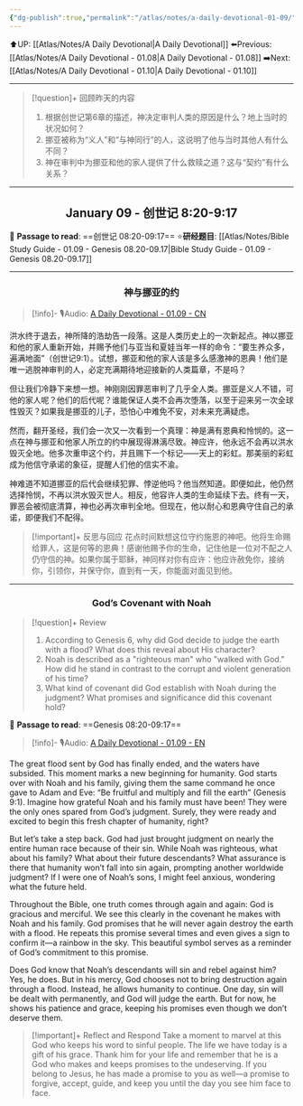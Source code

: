 ```yaml
---
{"dg-publish":true,"permalink":"/atlas/notes/a-daily-devotional-01-09/"}
---
```


⬆️UP: [[Atlas/Notes/A Daily Devotional\|A Daily Devotional]]
⬅️Previous: [[Atlas/Notes/A Daily Devotional - 01.08\|A Daily Devotional - 01.08]]
➡️Next: [[Atlas/Notes/A Daily Devotional - 01.10\|A Daily Devotional - 01.10]]

---

> [!question]+ 回顾昨天的内容
>1. 根据创世记第6章的描述，神决定审判人类的原因是什么？地上当时的状况如何？
>2. 挪亚被称为“义人”和“与神同行”的人，这说明了他与当时其他人有什么不同？
>3. 神在审判中为挪亚和他的家人提供了什么救赎之道？这与“契约”有什么关系？

---
## <center>January 09 - 创世记 8:20-9:17</center>

📖 **Passage to read**: ==创世记 08:20-09:17==
⭐**研经题目**: [[Atlas/Notes/Bible Study Guide - 01.09 - Genesis 08.20-09.17\|Bible Study Guide - 01.09 - Genesis 08.20-09.17]]

---
### <center>神与挪亚的约</center>

> [!info]- 🎙️Audio: [A Daily Devotional - 01.09 - CN]()

洪水终于退去，神所降的浩劫告一段落。这是人类历史上的一次新起点。神以挪亚和他的家人重新开始，并赐予他们与亚当和夏娃当年一样的命令：“要生养众多，遍满地面”（创世记9:1）。试想，挪亚和他的家人该是多么感激神的恩典！他们是唯一逃脱神审判的人，必定充满期待地迎接新的人类篇章，不是吗？

但让我们冷静下来想一想。神刚刚因罪恶审判了几乎全人类。挪亚是义人不错，可他的家人呢？他们的后代呢？谁能保证人类不会再次堕落，以至于迎来另一次全球性毁灭？如果我是挪亚的儿子，恐怕心中难免不安，对未来充满疑虑。

然而，翻开圣经，我们会一次又一次看到一个真理：神是满有恩典和怜悯的。这一点在神与挪亚和他家人所立的约中展现得淋漓尽致。神应许，他永远不会再以洪水毁灭全地。他多次重申这个约，并且赐下一个标记——天上的彩虹。那美丽的彩虹成为他信守承诺的象征，提醒人们他的信实不渝。

神难道不知道挪亚的后代会继续犯罪、悖逆他吗？他当然知道。即便如此，他仍然选择怜悯，不再以洪水毁灭世人。相反，他容许人类的生命延续下去。终有一天，罪恶会被彻底清算，神也必再次审判全地。但现在，他以耐心和恩典守住自己的承诺，即便我们不配得。

> [!important]+ 反思与回应
花点时间默想这位守约施恩的神吧。他将生命赐给罪人，这是何等的恩典！感谢他赐予你的生命，记住他是一位对不配之人仍守信的神。如果你属于耶稣，神同样对你有应许：他应许赦免你，接纳你，引领你，并保守你，直到有一天，你能面对面见到他。


---
### <center>God’s Covenant with Noah</center>

> [!question]+ Review
>1. According to Genesis 6, why did God decide to judge the earth with a flood? What does this reveal about His character?
>2. Noah is described as a "righteous man" who "walked with God." How did he stand in contrast to the corrupt and violent generation of his time?
>3. What kind of covenant did God establish with Noah during the judgment? What promises and significance did this covenant hold?

📖 **Passage to read**: ==Genesis 08:20-09:17==

> [!info]- 🎙️Audio: [A Daily Devotional - 01.09 - EN]()


The great flood sent by God has finally ended, and the waters have subsided. This moment marks a new beginning for humanity. God starts over with Noah and his family, giving them the same command he once gave to Adam and Eve: “Be fruitful and multiply and fill the earth” (Genesis 9:1). Imagine how grateful Noah and his family must have been! They were the only ones spared from God’s judgment. Surely, they were ready and excited to begin this fresh chapter of humanity, right?

But let’s take a step back. God had just brought judgment on nearly the entire human race because of their sin. While Noah was righteous, what about his family? What about their future descendants? What assurance is there that humanity won’t fall into sin again, prompting another worldwide judgment? If I were one of Noah’s sons, I might feel anxious, wondering what the future held.

Throughout the Bible, one truth comes through again and again: God is gracious and merciful. We see this clearly in the covenant he makes with Noah and his family. God promises that he will never again destroy the earth with a flood. He repeats this promise several times and even gives a sign to confirm it—a rainbow in the sky. This beautiful symbol serves as a reminder of God’s commitment to this promise.

Does God know that Noah’s descendants will sin and rebel against him? Yes, he does. But in his mercy, God chooses not to bring destruction again through a flood. Instead, he allows humanity to continue. One day, sin will be dealt with permanently, and God will judge the earth. But for now, he shows his patience and grace, keeping his promises even though we don’t deserve them.

> [!important]+ Reflect and Respond
Take a moment to marvel at this God who keeps his word to sinful people. The life we have today is a gift of his grace. Thank him for your life and remember that he is a God who makes and keeps promises to the undeserving. If you belong to Jesus, he has made a promise to you as well—a promise to forgive, accept, guide, and keep you until the day you see him face to face.

